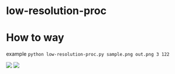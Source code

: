 # low-resolution-proc

# How to way
example
```python low-resolution-proc.py sample.png out.png 3 122```

<div center>
<img src="https://user-images.githubusercontent.com/55880071/187932500-f351e0c3-9135-4a57-850f-ca8e6069ad3a.png">

<img src="https://user-images.githubusercontent.com/55880071/187932520-9979cb83-cd19-4243-95bb-d3e44a43f81b.png">

</div>
